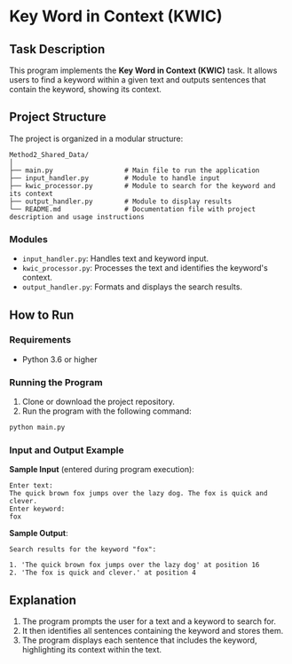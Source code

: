 # Key Word in Context (KWIC)

## Task Description

This program implements the **Key Word in Context (KWIC)** task. It allows users to find a keyword within a given text and outputs sentences that contain the keyword, showing its context.

## Project Structure

The project is organized in a modular structure:

```
Method2_Shared_Data/
│
├── main.py                  # Main file to run the application
├── input_handler.py         # Module to handle input
├── kwic_processor.py        # Module to search for the keyword and its context
├── output_handler.py        # Module to display results
└── README.md                # Documentation file with project description and usage instructions
```

### Modules

- `input_handler.py`: Handles text and keyword input.
- `kwic_processor.py`: Processes the text and identifies the keyword's context.
- `output_handler.py`: Formats and displays the search results.

## How to Run

### Requirements

- Python 3.6 or higher

### Running the Program

1. Clone or download the project repository.
2. Run the program with the following command:

```bash
python main.py
```

### Input and Output Example

**Sample Input** (entered during program execution):

```
Enter text:
The quick brown fox jumps over the lazy dog. The fox is quick and clever.
Enter keyword:
fox
```

**Sample Output**:

```
Search results for the keyword "fox":

1. 'The quick brown fox jumps over the lazy dog' at position 16
2. 'The fox is quick and clever.' at position 4
```

## Explanation

1. The program prompts the user for a text and a keyword to search for.
2. It then identifies all sentences containing the keyword and stores them.
3. The program displays each sentence that includes the keyword, highlighting its context within the text.

